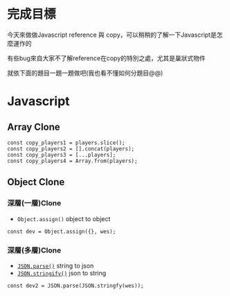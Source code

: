 # 完成目標

今天來做做Javascript reference 與 copy，可以稍稍的了解一下Javascript是怎麼運作的

有些bug來自大家不了解reference在copy的特別之處，尤其是巢狀式物件

就依下面的題目一題一題做吧(我也看不懂如何分題目@@)

# Javascript

## Array Clone
```javascript=
const copy_players1 = players.slice();
const copy_players2 = [].concat(players);
const copy_players3 = [...players];
const copy_players4 = Array.from(players);
```

## Object Clone
### 深層(一層)Clone
- `Object.assign()` object to object
```javascript=
const dev = Object.assign({}, wes);
```

### 深層(多層)Clone
- [`JSON.parse()`](https://www.w3schools.com/js/js_json_parse.asp) string to json
- [`JSON.stringify()`](https://www.w3schools.com/js/js_json_stringify.asp) json to string

```javascript=
const dev2 = JSON.parse(JSON.stringfy(wes));
```
